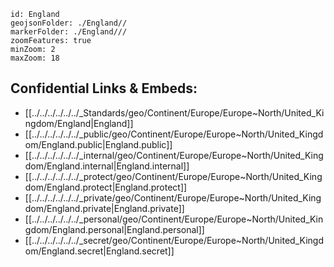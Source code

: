 

```leaflet
id: England
geojsonFolder: ./England//
markerFolder: ./England///
zoomFeatures: true 
minZoom: 2 
maxZoom: 18
```



## Confidential Links & Embeds: 
- [[../../../../../../_Standards/geo/Continent/Europe/Europe~North/United_Kingdom/England|England]] 
- [[../../../../../../_public/geo/Continent/Europe/Europe~North/United_Kingdom/England.public|England.public]] 
- [[../../../../../../_internal/geo/Continent/Europe/Europe~North/United_Kingdom/England.internal|England.internal]] 
- [[../../../../../../_protect/geo/Continent/Europe/Europe~North/United_Kingdom/England.protect|England.protect]] 
- [[../../../../../../_private/geo/Continent/Europe/Europe~North/United_Kingdom/England.private|England.private]] 
- [[../../../../../../_personal/geo/Continent/Europe/Europe~North/United_Kingdom/England.personal|England.personal]] 
- [[../../../../../../_secret/geo/Continent/Europe/Europe~North/United_Kingdom/England.secret|England.secret]] 
